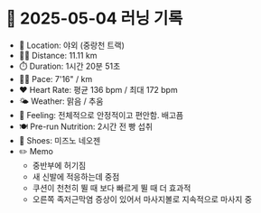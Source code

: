 # 📅 2025-05-04 러닝 기록

- 📍 Location: 야외 (중랑천 트랙)
- 🏃‍♂️ Distance: 11.11 km
- ⏱️ Duration: 1시간 20분 51초
- 🏃‍♂️ Pace: 7'16" / km
- ❤️ Heart Rate: 평균 136 bpm / 최대 172 bpm
- 🌤️ Weather: 맑음 / 추움
- 🧠 Feeling: 전체적으로 안정적이고 편안함. 배고픔
- 🍽️ Pre-run Nutrition: 2시간 전 빵 섭취
- 👟 Shoes: 미즈노 네오젠
- ✏️ Memo
  - 중반부에 허기짐
  - 새 신발에 적응하는데 중점
  - 쿠션이 천천히 뛸 때 보다 빠르게 뛸 때 더 효과적
  - 오른쪽 족저근막염 증상이 있어서 마사지볼로 지속적으로 마사지 중

